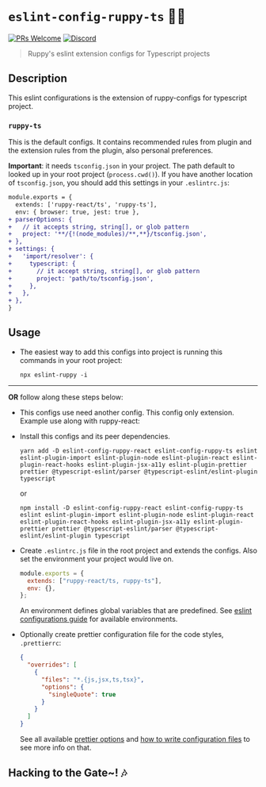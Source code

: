 # `eslint-config-ruppy-ts` 💪🏻

[![PRs Welcome](https://img.shields.io/badge/PRs-welcome-brightgreen.svg?style=flat-square)](https://github.com/Ruppyio/eslint-configs/blob/main/CONTRIBUTING.md)
[![Discord](https://img.shields.io/discord/758271814153011201?label=Developers%20Indonesia&logo=discord&style=flat-square)](https://discord.gg/njSj2Nq "Chat and discuss at Developers Indonesia")

> Ruppy's eslint extension configs for Typescript projects

## Description

This eslint configurations is the extension of ruppy-configs for typescript project.

### `ruppy-ts`

This is the default configs. It contains recommended rules from plugin and the extension rules
from the plugin, also personal preferences.

**Important**: it needs `tsconfig.json` in your project. The path default to looked up
in your root project (`process.cwd()`). If you have another location of `tsconfig.json`,
you should add this settings in your `.eslintrc.js`:

```diff
module.exports = {
  extends: ['ruppy-react/ts', 'ruppy-ts'],
  env: { browser: true, jest: true },
+ parserOptions: {
+   // it accepts string, string[], or glob pattern
+   project: '**/{!(node_modules)/**,**}/tsconfig.json',
+ },
+ settings: {
+   'import/resolver': {
+     typescript: {
+       // it accept string, string[], or glob pattern
+       project: 'path/to/tsconfig.json',
+     },
+   },
+ },
}
```

## Usage

- The easiest way to add this configs into project is running this commands in your root project:

  ```bin
  npx eslint-ruppy -i
  ```

---

**OR** follow along these steps below:

- This configs use need another config. This config only extension.
  Example use along with ruppy-react:

- Install this configs and its peer dependencies.

  ```bin
  yarn add -D eslint-config-ruppy-react eslint-config-ruppy-ts eslint eslint-plugin-import eslint-plugin-node eslint-plugin-react eslint-plugin-react-hooks eslint-plugin-jsx-a11y eslint-plugin-prettier prettier @typescript-eslint/parser @typescript-eslint/eslint-plugin typescript
  ```

  or

  ```bin
  npm install -D eslint-config-ruppy-react eslint-config-ruppy-ts eslint eslint-plugin-import eslint-plugin-node eslint-plugin-react eslint-plugin-react-hooks eslint-plugin-jsx-a11y eslint-plugin-prettier prettier @typescript-eslint/parser @typescript-eslint/eslint-plugin typescript
  ```

- Create `.eslintrc.js` file in the root project and extends the configs.
  Also set the environment your project would live on.

  ```js
  module.exports = {
    extends: ["ruppy-react/ts, ruppy-ts"],
    env: {},
  };
  ```

  An environment defines global variables that are predefined.
  See [eslint configurations guide][eslint-env] for available environments.

- Optionally create prettier configuration file for the code styles, `.prettierrc`:

  ```json
  {
    "overrides": [
      {
        "files": "*.{js,jsx,ts,tsx}",
        "options": {
          "singleQuote": true
        }
      }
    ]
  }
  ```

  See all available [prettier options][prettier-option] and
  [how to write configuration files][prettier-config] to see more info on that.

## Hacking to the Gate~! 🎶

<!-- Variables -->

[airbnb]: https://github.com/airbnb/javascript "Airbnb JavaScript Style Guide"
[eslint-rules]: https://eslint.org/docs/rules/ "ESLint Rules"
[eslint-env]: https://eslint.org/docs/user-guide/configuring#specifying-environments "ESLint Environments"
[prettier]: https://prettier.io/ "Prettier Code Formatter"
[prettier-option]: https://prettier.io/docs/en/options.html "Prettier Options"
[prettier-config]: https://prettier.io/docs/en/configuration.html "Prettier Configurations"
